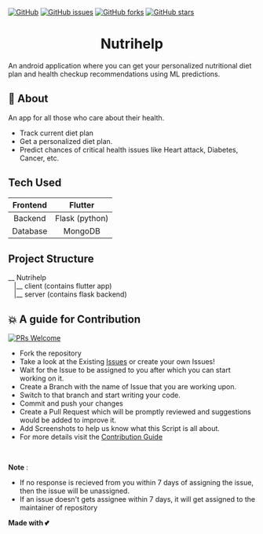 [![GitHub](https://img.shields.io/github/license/Dragsters/Nutrihelp?color=blue)](https://github.com/Dragsters/Nutrihelp/blob/master/LICENSE.txt)
[![GitHub issues](https://img.shields.io/github/issues/Dragsters/Nutrihelp?color=purple)](https://github.com/Dragsters/Nutrihelp/issues)
[![GitHub forks](https://img.shields.io/github/forks/Dragsters/Nutrihelp?style=social)](https://github.com/Dragsters/Nutrihelp/network/members)
[![GitHub stars](https://img.shields.io/github/stars/Dragsters/Nutrihelp?style=social)](https://github.com/Dragsters/Nutrihelp/stargazers)

<h1 align="center">Nutrihelp</h1>
An android application where you can get your personalized nutritional diet plan and health checkup recommendations using ML predictions.


## 🌟 About
An app for all those who care about their health.
- Track current diet plan
- Get a personalized diet plan.
- Predict chances of critical health issues like Heart attack, Diabetes, Cancer, etc.

## Tech Used
| Frontend | Flutter |
|:-:|:-:|
| Backend | Flask (python) |
| Database | MongoDB |

## Project Structure
<p>
     __ Nutrihelp <br>
&nbsp&nbsp&nbsp|__ client (contains flutter app)<br>
&nbsp&nbsp&nbsp|__ server (contains flask backend)
</p>

<!--
##  ▶️ How to Run the Project
**1.** Navigate to the project directory.
-->

## 💥 A guide for Contribution
[![PRs Welcome](https://img.shields.io/badge/PRs-welcome-brightgreen.svg?style=flat-square)](http://makeapullrequest.com)

- Fork the repository
- Take a look at the Existing [Issues](https://github.com/Dragsters/Nutrihelp/issues) or create your own Issues!
- Wait for the Issue to be assigned to you after which you can start working on it.
- Create a Branch with the name of Issue that you are working upon.
- Switch to that branch and start writing your code.
- Commit and push your changes
- Create a Pull Request which will be promptly reviewed and suggestions would be added to improve it.
- Add Screenshots to help us know what this Script is all about.
- For more details visit the [Contribution Guide](https://github.com/Dragsters/Nutrihelp/blob/main/Contributing.md)

<br>

__Note__ : 
- If no response is recieved from you within 7 days of assigning the issue, then the issue will be unassigned.
- If an issue doesn't gets assignee within 7 days, it will get assigned to the maintainer of repository

**Made with 💕**
